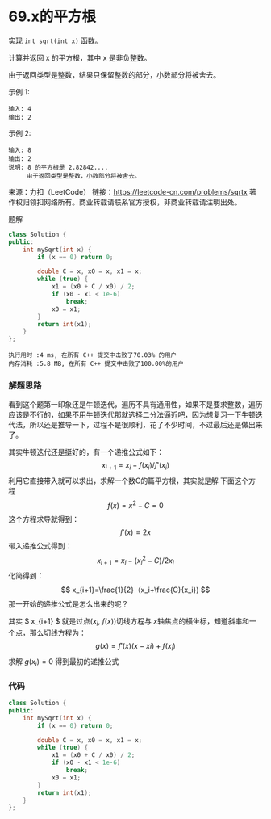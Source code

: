 # 69.x的平方根

实现 `int sqrt(int x)` 函数。

计算并返回 x 的平方根，其中 x 是非负整数。

由于返回类型是整数，结果只保留整数的部分，小数部分将被舍去。

示例 1:

```
输入: 4
输出: 2
```

示例 2:
```
输入: 8
输出: 2
说明: 8 的平方根是 2.82842...,
     由于返回类型是整数，小数部分将被舍去。
```

来源：力扣（LeetCode）
链接：https://leetcode-cn.com/problems/sqrtx
著作权归领扣网络所有。商业转载请联系官方授权，非商业转载请注明出处。

题解

```C++
class Solution {
public:
    int mySqrt(int x) {
        if (x == 0) return 0;

        double C = x, x0 = x, x1 = x;
        while (true) {
            x1 = (x0 + C / x0) / 2;
            if (x0 - x1 < 1e-6)
                break;
            x0 = x1;
        }
        return int(x1);
    }
};
```

```
执行用时 :4 ms, 在所有 C++ 提交中击败了70.03% 的用户
内存消耗 :5.8 MB, 在所有 C++ 提交中击败了100.00%的用户
```

### 解题思路
看到这个题第一印象还是牛顿迭代，遍历不具有通用性，如果不是要求整数，遍历应该是不行的，如果不用牛顿迭代那就选择二分法逼近吧，因为想复习一下牛顿迭代法，所以还是推导一下，过程不是很顺利，花了不少时间，不过最后还是做出来了。

其实牛顿迭代还是挺好的，有一个递推公式如下：
$$
x_{i+1}=x_i-f(x_i)/f'(x_i)
$$
利用它直接带入就可以求出，求解一个数C的篇平方根，其实就是解 下面这个方程
$$
f(x) = x^2 - C = 0
$$
这个方程求导就得到：
$$
f'(x) = 2x
$$
带入递推公式得到：
$$
x_{i+1}=x_i-(x_i^2-C)/2x_i
$$
化简得到：
$$
x_{i+1}=\frac{1}{2}（x_i+\frac{C}{x_i})
$$
那一开始的递推公式是怎么出来的呢？

其实 $ x_{i+1} $ 就是过点($x_i$, $f(x)$)切线方程与 $x$轴焦点的横坐标，知道斜率和一个点，那么切线方程为：
$$
g(x) = f'(x)(x - xi) + f(x_i)
$$
求解 $g(x_i) = 0$ 得到最初的递推公式

### 代码

```cpp
class Solution {
public:
    int mySqrt(int x) {
        if (x == 0) return 0;

        double C = x, x0 = x, x1 = x;
        while (true) {
            x1 = (x0 + C / x0) / 2;
            if (x0 - x1 < 1e-6)
                break;
            x0 = x1;
        }
        return int(x1);
    }
};
```


